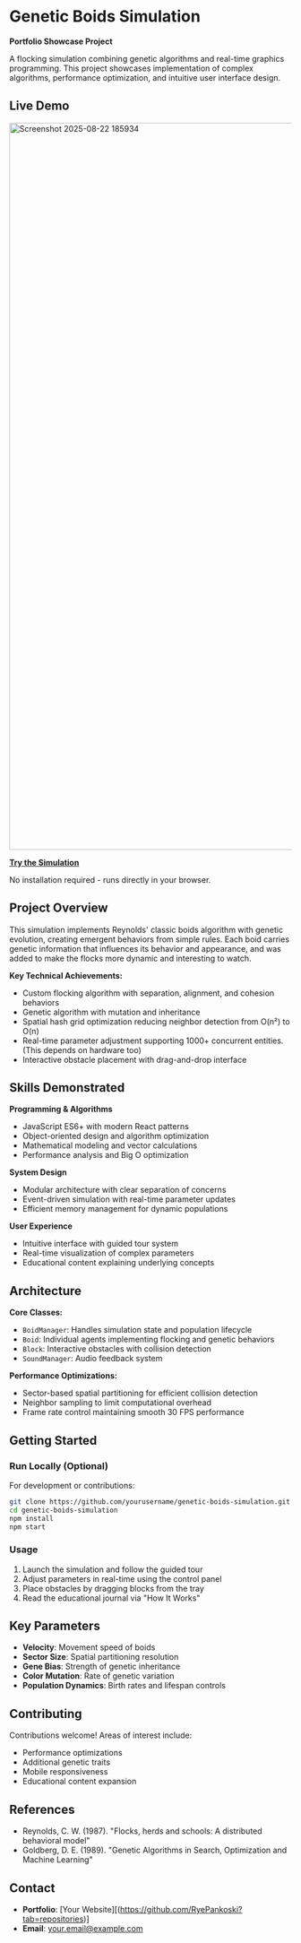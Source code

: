 # Genetic Boids Simulation

**Portfolio Showcase Project**

A flocking simulation combining genetic algorithms and real-time graphics programming. 
This project showcases implementation of complex algorithms, performance optimization, and intuitive user interface design.

## Live Demo

<img width="2554" height="1298" alt="Screenshot 2025-08-22 185934" src="https://github.com/user-attachments/assets/1c4af4de-dbba-482e-94c3-7b2ee4d4fc0a" />

**[Try the Simulation](https://ryepankoski.github.io/Genetic-Boids-JavaScript/)**

No installation required - runs directly in your browser.

## Project Overview

This simulation implements Reynolds' classic boids algorithm with genetic evolution, creating emergent behaviors from simple rules. 
Each boid carries genetic information that influences its behavior and appearance, and was added to make the flocks more dynamic and interesting to watch.

**Key Technical Achievements:**
- Custom flocking algorithm with separation, alignment, and cohesion behaviors
- Genetic algorithm with mutation and inheritance
- Spatial hash grid optimization reducing neighbor detection from O(n²) to O(n)
- Real-time parameter adjustment supporting 1000+ concurrent entities. (This depends on hardware too)
- Interactive obstacle placement with drag-and-drop interface

## Skills Demonstrated

**Programming & Algorithms**
- JavaScript ES6+ with modern React patterns
- Object-oriented design and algorithm optimization
- Mathematical modeling and vector calculations
- Performance analysis and Big O optimization

**System Design**
- Modular architecture with clear separation of concerns
- Event-driven simulation with real-time parameter updates
- Efficient memory management for dynamic populations

**User Experience**
- Intuitive interface with guided tour system
- Real-time visualization of complex parameters
- Educational content explaining underlying concepts

## Architecture

**Core Classes:**
- `BoidManager`: Handles simulation state and population lifecycle
- `Boid`: Individual agents implementing flocking and genetic behaviors  
- `Block`: Interactive obstacles with collision detection
- `SoundManager`: Audio feedback system

**Performance Optimizations:**
- Sector-based spatial partitioning for efficient collision detection
- Neighbor sampling to limit computational overhead
- Frame rate control maintaining smooth 30 FPS performance

## Getting Started

### Run Locally (Optional)

For development or contributions:

```bash
git clone https://github.com/yourusername/genetic-boids-simulation.git
cd genetic-boids-simulation
npm install
npm start
```

### Usage

1. Launch the simulation and follow the guided tour
2. Adjust parameters in real-time using the control panel
3. Place obstacles by dragging blocks from the tray
4. Read the educational journal via "How It Works"

## Key Parameters

- **Velocity**: Movement speed of boids
- **Sector Size**: Spatial partitioning resolution
- **Gene Bias**: Strength of genetic inheritance
- **Color Mutation**: Rate of genetic variation
- **Population Dynamics**: Birth rates and lifespan controls

## Contributing

Contributions welcome! Areas of interest include:
- Performance optimizations
- Additional genetic traits
- Mobile responsiveness
- Educational content expansion

## References

- Reynolds, C. W. (1987). "Flocks, herds and schools: A distributed behavioral model"
- Goldberg, D. E. (1989). "Genetic Algorithms in Search, Optimization and Machine Learning"

## Contact


- **Portfolio**: [Your Website][(https://github.com/RyePankoski?tab=repositories)]
- **Email**: your.email@example.com
